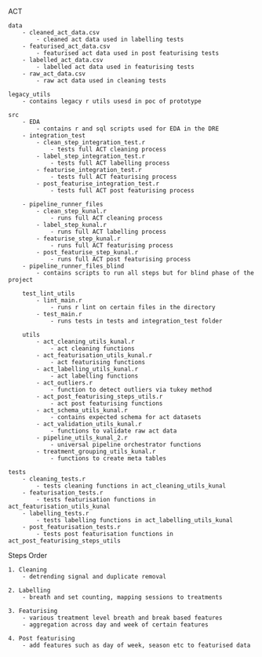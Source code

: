 ACT

    data
        - cleaned_act_data.csv
            - cleaned act data used in labelling tests
        - featurised_act_data.csv
            - featurised act data used in post featurising tests
        - labelled_act_data.csv
            - labelled act data used in featurising tests
        - raw_act_data.csv
            - raw act data used in cleaning tests

    legacy_utils
        - contains legacy r utils usesd in poc of prototype

    src
        - EDA
            - contains r and sql scripts used for EDA in the DRE
        - integration_test
            - clean_step_integration_test.r
                - tests full ACT cleaning process
            - label_step_integration_test.r
                - tests full ACT labelling process
            - featurise_integration_test.r
                - tests full ACT featurising process
            - post_featurise_integration_test.r
                - tests full ACT post featurising process
    
        - pipeline_runner_files
            - clean_step_kunal.r
                - runs full ACT cleaning process
            - label_step_kunal.r
                - runs full ACT labelling process
            - featurise_step_kunal.r
                - runs full ACT featurising process
            - post_featurise_step_kunal.r
                - runs full ACT post featurising process
        - pipeline_runner_files_blind
            - contains scripts to run all steps but for blind phase of the project

        test_lint_utils
            - lint_main.r
                - runs r lint on certain files in the directory
            - test_main.r
                - runs tests in tests and integration_test folder

        utils
            - act_cleaning_utils_kunal.r
                - act cleaning functions
            - act_featurisation_utils_kunal.r
                - act featurising functions
            - act_labelling_utils_kunal.r
                - act labelling functions
            - act_outliers.r
                - function to detect outliers via tukey method
            - act_post_featurising_steps_utils.r
                - act post featurising functions
            - act_schema_utils_kunal.r
                - contains expected schema for act datasets
            - act_validation_utils_kunal.r
                - functions to validate raw act data
            - pipeline_utils_kunal_2.r
                - universal pipeline orchestrator functions
            - treatment_grouping_utils_kunal.r
                - functions to create meta tables

    tests
        - cleaning_tests.r
            - tests cleaning functions in act_cleaning_utils_kunal
        - featurisation_tests.r
            - tests featurisation functions in act_featurisation_utils_kunal
        - labelling_tests.r
            - tests labelling functions in act_labelling_utils_kunal
        - post_featurisation_tests.r
            - tests post featurisation functions in act_post_featurising_steps_utils


Steps Order
   
    1. Cleaning
        - detrending signal and duplicate removal

    2. Labelling
        - breath and set counting, mapping sessions to treatments

    3. Featurising
        - various treatment level breath and break based features
        - aggregation across day and week of certain features

    4. Post featurising
        - add features such as day of week, season etc to featurised data
